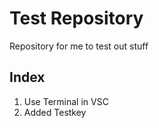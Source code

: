 # Test Repository

Repository for me to test out stuff

## Index

1. Use Terminal in VSC
2. Added Testkey